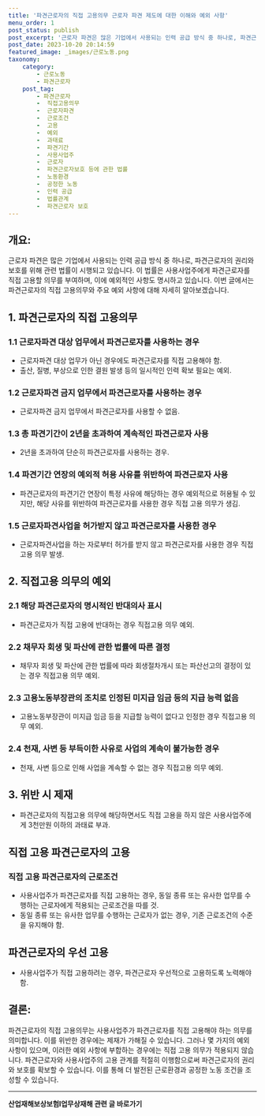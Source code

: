 ```yaml
---
title: '파견근로자의 직접 고용의무 근로자 파견 제도에 대한 이해와 예외 사항'
menu_order: 1
post_status: publish
post_excerpt: '근로자 파견은 많은 기업에서 사용되는 인력 공급 방식 중 하나로, 파견근로자의 권리와 보호를 위해 관련 법률이 시행되고 있습니다. 이 법률은 사용사업주에게 파견근로자를 직접 고용할 의무를 부여하며, 이에 예외적인 사항도 명시하고 있습니다. 이번 글에서는 파견근로자의 직접 고용의무와 주요 예외 사항에 대해 자세히 알아보겠습니다.'
post_date: 2023-10-20 20:14:59
featured_image: _images/근로노동.png
taxonomy:
    category:
        - 근로노동
        - 파견근로자
    post_tag:
        - 파견근로자
        -  직접고용의무
        -  근로자파견
        -  근로조건
        -  고용
        -  예외
        -  과태료
        -  파견기간
        -  사용사업주
        -  근로자
        -  파견근로자보호 등에 관한 법률
        -  노동환경
        -  공정한 노동
        -  인력 공급
        -  법률관계
        -  파견근로자 보호
---
```



## 개요:
근로자 파견은 많은 기업에서 사용되는 인력 공급 방식 중 하나로, 파견근로자의 권리와 보호를 위해 관련 법률이 시행되고 있습니다. 이 법률은 사용사업주에게 파견근로자를 직접 고용할 의무를 부여하며, 이에 예외적인 사항도 명시하고 있습니다. 이번 글에서는 파견근로자의 직접 고용의무와 주요 예외 사항에 대해 자세히 알아보겠습니다.

## 1. 파견근로자의 직접 고용의무
### 1.1 근로자파견 대상 업무에서 파견근로자를 사용하는 경우
- 근로자파견 대상 업무가 아닌 경우에도 파견근로자를 직접 고용해야 함.
- 출산, 질병, 부상으로 인한 결원 발생 등의 일시적인 인력 확보 필요는 예외.

### 1.2 근로자파견 금지 업무에서 파견근로자를 사용하는 경우
- 근로자파견 금지 업무에서 파견근로자를 사용할 수 없음.

### 1.3 총 파견기간이 2년을 초과하여 계속적인 파견근로자 사용
- 2년을 초과하여 단순히 파견근로자를 사용하는 경우.

### 1.4 파견기간 연장의 예외적 허용 사유를 위반하여 파견근로자 사용
- 파견근로자의 파견기간 연장이 특정 사유에 해당하는 경우 예외적으로 허용될 수 있지만, 해당 사유를 위반하여 파견근로자를 사용한 경우 직접 고용 의무가 생김.

### 1.5 근로자파견사업을 허가받지 않고 파견근로자를 사용한 경우
- 근로자파견사업을 하는 자로부터 허가를 받지 않고 파견근로자를 사용한 경우 직접 고용 의무 발생.

## 2. 직접고용 의무의 예외
### 2.1 해당 파견근로자의 명시적인 반대의사 표시
- 파견근로자가 직접 고용에 반대하는 경우 직접고용 의무 예외.

### 2.2 채무자 회생 및 파산에 관한 법률에 따른 결정
- 채무자 회생 및 파산에 관한 법률에 따라 회생절차개시 또는 파산선고의 결정이 있는 경우 직접고용 의무 예외.

### 2.3 고용노동부장관의 조치로 인정된 미지급 임금 등의 지급 능력 없음
- 고용노동부장관이 미지급 임금 등을 지급할 능력이 없다고 인정한 경우 직접고용 의무 예외.

### 2.4 천재, 사변 등 부득이한 사유로 사업의 계속이 불가능한 경우
- 천재, 사변 등으로 인해 사업을 계속할 수 없는 경우 직접고용 의무 예외.

## 3. 위반 시 제재
- 파견근로자의 직접고용 의무에 해당하면서도 직접 고용을 하지 않은 사용사업주에게 3천만원 이하의 과태료 부과.

## 직접 고용 파견근로자의 고용
### 직접 고용 파견근로자의 근로조건
- 사용사업주가 파견근로자를 직접 고용하는 경우, 동일 종류 또는 유사한 업무를 수행하는 근로자에게 적용되는 근로조건을 따를 것.
- 동일 종류 또는 유사한 업무를 수행하는 근로자가 없는 경우, 기존 근로조건의 수준을 유지해야 함.

## 파견근로자의 우선 고용
- 사용사업주가 직접 고용하려는 경우, 파견근로자 우선적으로 고용하도록 노력해야 함.

## 결론:
파견근로자의 직접 고용의무는 사용사업주가 파견근로자를 직접 고용해야 하는 의무를 의미합니다. 이를 위반한 경우에는 제재가 가해질 수 있습니다. 그러나 몇 가지의 예외 사항이 있으며, 이러한 예외 사항에 부합하는 경우에는 직접 고용 의무가 적용되지 않습니다. 파견근로자와 사용사업주의 고용 관계를 적절히 이행함으로써 파견근로자의 권리와 보호를 확보할 수 있습니다. 이를 통해 더 발전된 근로환경과 공정한 노동 조건을 조성할 수 있습니다.
<!-- wp:separator -->
<hr class="wp-block-separator has-alpha-channel-opacity"/>
<!-- /wp:separator -->

<!-- wp:group {"backgroundColor":"base","layout":{"type":"constrained"}} -->
<div class="wp-block-group has-base-background-color has-background"><!-- wp:paragraph {"align":"center","fontSize":"medium"} -->
<p class="has-text-align-center has-large-font-size"><strong>산업재해보상보험Ⅰ업무상재해 관련 글 바로가기</strong></p>
<!-- /wp:paragraph -->


<!-- wp:latest-posts
{"categories":[{"id":10860,"count":19,"description":"","link":"https://uknowlaw.com/category/%ec%82%b0%ec%97%85%ec%9e%ac%ed%95%b4%eb%b3%b4%ec%83%81%eb%b3%b4%ed%97%98%e2%85%b0%ec%97%85%eb%ac%b4%ec%83%81%ec%9e%ac%ed%95%b4/","name":"산업재해보상보험Ⅰ업무상재해","slug":"산업재해보상보험Ⅰ업무상재해","taxonomy":"category","parent":0,"meta":[],"_links":{"self":[{"href":"https://uknowlaw.com/wp-json/wp/v2/categories/10860"}],"collection":[{"href":"https://uknowlaw.com/wp-json/wp/v2/categories"}],"about":[{"href":"https://uknowlaw.com/wp-json/wp/v2/taxonomies/category"}],"wp:post_type":[{"href":"https://uknowlaw.com/wp-json/wp/v2/posts?categories=10860"}],"curies":[{"name":"wp","href":"https://api.w.org/{rel}","templated":true}]}}],"postsToShow":100,"excerptLength":28,"postLayout":"grid","columns":2,"featuredImageAlign":"left","featuredImageSizeSlug":"large","fontSize":18px} /--></div>
<!-- /wp:group -->